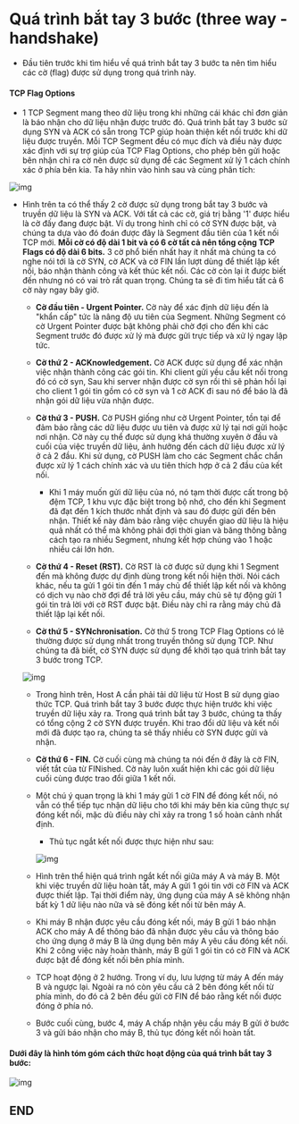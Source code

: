# Quá trình bắt tay 3 bước (three way - handshake)
- Đầu tiên trước khi tìm hiểu về quá trình bắt tay 3 bước ta nên tìm hiểu các cờ (flag) được sử dụng trong quá trình này.

#### TCP Flag Options
- 1 TCP Segment mang theo dữ liệu trong khi những cái khác chỉ đơn giản là báo nhận cho dữ liệu nhận được trước đó. Quá trình bắt tay 3 bước sử dụng SYN và ACK có sẵn trong TCP giúp hoàn thiện kết nối trước khi dữ liệu được truyền.
Mỗi TCP Segment đều có mục đích và điều này được xác định với sự trợ giúp của TCP Flag Options, cho phép bên gửi hoặc bên nhận chỉ ra cờ nên được sử dụng để các Segment xử lý 1 cách chính xác ở phía bên kia. Ta hãy nhìn vào hình sau và cùng phân tích:

![img](http://3.bp.blogspot.com/-FkXHhJObUc0/UcZe7bjuMVI/AAAAAAAAAI4/6mYHyA44oBE/s1600/tcp-analysis-section-4-1.gif)

- Hình trên ta có thể thấy 2 cờ được sử dụng trong bắt tay 3 bước và truyền dữ liệu là SYN và ACK.
Với tất cả các cờ, giá trị bằng '1' được hiểu là cờ đấy đang được bật. Ví dụ trong hình chỉ có cờ SYN được bật, và chúng ta dựa vào đó đoán được đây là Segment đầu tiên của 1 kết nối TCP mới.
**Mỗi cờ có độ dài 1 bit và có 6 cờ tất cả nên tổng cộng TCP Flags có độ dài 6 bits.**
3 cờ phổ biến nhất hay ít nhất mà chúng ta có nghe nói tới là cờ SYN, cờ ACK và cờ FIN lần lượt dùng để thiết lập kết nối, báo nhận thành công và kết thúc kết nối. Các cờ còn lại ít được biết đến nhưng nó có vai trò rất quan trọng. Chúng ta sẽ đi tìm hiểu tất cả 6 cờ này ngay bây giờ.

  - **Cờ đầu tiên - Urgent Pointer.** Cờ này để xác định dữ liệu đến là "khẩn cấp" tức là nâng độ ưu tiên của Segment. Những Segment có cờ Urgent Pointer được bật không phải chờ đợi cho đến khi các Segment trước đó được xử lý mà được gửi trực tiếp và xử lý ngay lập tức.
  
  - **Cờ thứ 2 - ACKnowledgement.** Cờ ACK được sử dụng để xác nhận việc nhận thành công các gói tin. Khi client gửi yều cầu kết nối trong đó có cờ syn, Sau khi server nhận được cờ syn rồi thì sẽ phản hồi lại cho client 1 gói tin gồm có cờ syn và 1 cờ ACK đi sau nó để báo là đã nhận gói dữ liệu vừa nhận được.
 
  - **Cờ thứ 3 - PUSH.** Cờ PUSH giống như cờ Urgent Pointer, tồn tại để đảm bảo rằng các dữ liệu được ưu tiên và được xử lý tại nơi gửi hoặc nơi nhận. Cờ này cụ thể được sử dụng khá thường xuyên ở đầu và cuối của việc truyền dữ liệu, ảnh hưởng đến cách dữ liệu được xử lý ở cả 2 đầu. Khi sử dụng, cờ PUSH làm cho các Segment chắc chắn được xử lý 1 cách chính xác và ưu tiên thích hợp ở cả 2 đầu của kết nối.
  
    - Khi 1 máy muốn gửi dữ liệu của nó, nó tạm thời được cất trong bộ đệm TCP, 1 khu vực đặc biệt trong bộ nhớ, cho đến khi Segment đã đạt đến 1 kích thước nhất định và sau đó được gửi đến bên nhận. Thiết kế này đảm bảo rằng việc chuyển giao dữ liệu là hiệu quả nhất có thể mà không phải đợi thời gian và băng thông bằng cách tạo ra nhiều Segment, nhưng kết hợp chúng vào 1 hoặc nhiều cái lớn hơn.
    
  - **Cờ thứ 4 - Reset (RST).** Cờ RST là cờ được sử dụng khi 1 Segment đến mà không được dự định dùng trong kết nối hiện thời. Nói cách khác, nếu ta gửi 1 gói tin đến 1 máy chủ để thiết lập kết nối và không có dịch vụ nào chờ đợi để trả lời yêu cầu, máy chủ sẽ tự động gửi 1 gói tin trả lời với cờ RST được bật. Điều này chỉ ra rằng máy chủ đã thiết lập lại kết nối.
  
  - **Cờ thứ 5 - SYNchronisation.** Cờ thứ 5 trong TCP Flag Options có lẽ thường được sử dụng nhất trong truyền thông sử dụng TCP. Như chúng ta đã biết, cờ SYN được sử dụng để khởi tạo quá trình bắt tay 3 bước trong TCP.

  ![img](http://3.bp.blogspot.com/-YdnNrdrzWTE/UcZ0e9Dk9II/AAAAAAAAAJI/mFMItmh_z9M/s1600/tcp-analysis-section-4-2.gif)

  - Trong hình trên, Host A cần phải tải dữ liệu từ Host B sử dụng giao thức TCP. Quá trình bắt tay 3 bước được thực hiện trước khi việc truyền dữ liệu xảy ra. Trong quá trình bắt tay 3 bước, chúng ta thấy có tổng cộng 2 cờ SYN được truyền. Khi trao đổi dữ liệu và kết nối mới đã được tạo ra, chúng ta sẽ thấy nhiều cờ SYN được gửi và nhận.
  
  - **Cờ thứ 6 - FIN.** Cờ cuối cùng mà chúng ta nói đến ở đây là cờ FIN, viết tắt của từ FINished. Cờ này luôn xuất hiện khi các gói dữ liệu cuối cùng được trao đổi giữa 1 kết nối.
  
  - Một chú ý quan trọng là khi 1 máy gửi 1 cờ FIN để đóng kết nối, nó vẫn có thể tiếp tục nhận dữ liệu cho tới khi máy bên kia cũng thực sự đóng kết nối, mặc dù điều này chỉ xảy ra trong 1 số hoàn cảnh nhất định.
  
    - Thủ tục ngắt kết nối được thực hiện như sau:
    
     ![img](http://4.bp.blogspot.com/-Wv3F4Z50Htc/UcZ3BZkBKCI/AAAAAAAAAJY/GKrU18CWBqw/s1600/tcp-analysis-section-4-3.gif)

  - Hình trên thể hiện quá trình ngắt kết nối giữa máy A và máy B. Một khi việc truyền dữ liệu hoàn tất, máy A gửi 1 gói tin với cờ FIN và ACK được thiết lập. Tại thời điểm này, ứng dụng của máy A sẽ không nhận bất kỳ 1 dữ liệu nào nữa và sẽ đóng kết nối từ bên máy A.
  - Khi máy B nhận được yêu cầu đóng kết nối, máy B gửi 1 báo nhận ACK cho máy A để thông báo đã nhận được yêu cầu và thông báo cho ứng dụng ở máy B là ứng dụng bên máy A yêu cầu đóng kết nối. Khi 2 công việc này hoàn thành, máy B gửi 1 gói tin có cờ FIN và ACK được bật để đóng kết nối bên phía mình.
  - TCP hoạt động ở 2 hướng. Trong ví dụ, lưu lượng từ máy A đến máy B và ngược lại. Ngoài ra nó còn yêu cầu cả 2 bên đóng kết nối từ phía mình, do đó cả 2 bên đều gửi cờ FIN để báo rằng kết nối được đóng ở phía nó.
  - Bước cuối cùng, bước 4, máy A chấp nhận yêu cầu máy B gửi ở bước 3 và gửi báo nhận cho máy B, thủ tục đóng kết nối hoàn tất.
  
#### Dưới đây là hình tóm góm cách thức hoạt động của quá trình bắt tay 3 bước:
![img](http://4.bp.blogspot.com/_KfmgMzD_pv4/S_tB8jUYtDI/AAAAAAAAAA0/N16SMwFoWaA/s1600/tcp-1.jpg)

## END

